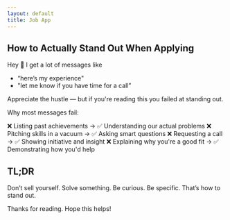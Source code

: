 ```yaml
---
layout: default
title: Job App
---
```


## How to Actually Stand Out When Applying

Hey 👋 I get a lot of messages like  
- “here’s my experience"  
- "let me know if you have time for a call”   

Appreciate the hustle — but if you're reading this you failed at standing out.  

Why most messages fail:  

❌ Listing past achievements → ✅ Understanding our actual problems
❌ Pitching skills in a vacuum → ✅ Asking smart questions
❌ Requesting a call → ✅ Showing initiative and insight
❌ Explaining why you're a good fit → ✅ Demonstrating how you'd help

## TL;DR
Don’t sell yourself. Solve something. Be curious. Be specific. That’s how to stand out.

Thanks for reading. Hope this helps!
